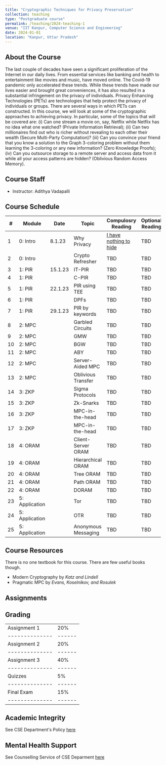 ```yaml
---
title: "Cryptographic Techniques for Privacy Preservation"
collection: teaching
type: "Postgraduate course"
permalink: /teaching/2024-teaching-1
venue: "IIT Kanpur, Computer Science and Engineering"
date: 2024-01-01
location: "Kanpur, Uttar Pradesh"
---
```

About the Course
-------------------------
The last couple of decades have seen a significant proliferation of the Internet in our daily lives. From essential services like banking and health to entertainment like movies and music, have moved online. The Covid-19 pandemic only accelerated these trends. While these trends have made our lives easier and brought great conveniences, it has also resulted in a substantial infringement on the privacy of individuals. Privacy Enhancing Technologies (PETs) are technologies that help protect the privacy of individuals or groups. There are several ways in which PETs can constructed. In this course, we will look at some of the cryptographic approaches to achieving privacy. In particular, some of the topics that will be covered are: (i) Can one stream a movie on, say, Netflix while Netflix has no idea what one watched? (Private Information Retrieval); (ii) Can two millionaires find out who is richer without revealing to each other their wealth (Secure Multi-Party Computation)? (iii) Can you convince your friend that you know a solution to the Graph 3-coloring problem without them learning the 3-coloring or any new information? (Zero Knowledge Proofs); (iv) Can you outsource storage to a remote server and access data from it while all your access patterns are hidden? (Oblivious Random Access Memory).


Course Staff
-----------------------
- Instructor: Adithya Vadapalli


Course Schedule
------------------------------

| #        | Module        | Date        | Topic              | Compulosry Reading | Optional Reading | Lecture Material |
|----------|---------------|-------------|--------------------|--------------------|------------------|------------------|
|1         | 0: Intro      | 8.1.23 	 | Why Privacy        | [I have nothing to hide](https://scholarship.law.gwu.edu/cgi/viewcontent.cgi?article=1159&context=faculty_publications)               | TBD              | TBD              |
|2         | 0: Intro      |             | Crypto Refresher   | TBD                | TBD              | TBD              |  
|3         | 1: PIR        | 15.1.23     | IT-PIR             | TBD                | TBD              | TBD              |  
|4         | 1: PIR        |             |  C-PIR             | TBD                | TBD              | TBD              |
|5		   | 1: PIR        | 22.1.23     | PIR using TEE      | TBD                | TBD              | TBD              |
|6 		   | 1: PIR        |             | DPFs               | TBD                | TBD              | TBD              | 
|7	       | 1: PIR        | 29.1.23     | PIR by keywords    | TBD                | TBD              | TBD              |
|8	       | 2: MPC        |             | Garbled Circuits   | TBD                | TBD              | TBD              |
|9	       | 2: MPC        |             | GMW                | TBD                | TBD              | TBD              |
|10	       | 2: MPC        |             | BGW                | TBD                | TBD              | TBD              |
|11	       | 2: MPC        |             | ABY                | TBD                | TBD              | TBD              |
|12	       | 2: MPC        |             | Server-Aided MPC   | TBD                | TBD              | TBD              |
|13		   | 2: MPC        |             | Oblivious Transfer | TBD                | TBD              | TBD              |
|14		   | 3: ZKP        |             | Sigma Protocols    | TBD                | TBD              | TBD              |
|15		   | 3: ZKP        |             | Zk-Snarks          | TBD                | TBD              | TBD              |
|16		   | 3: ZKP        |             | MPC-in-the-head    | TBD                | TBD              | TBD              |
|17		   | 3: ZKP        |             | MPC-in-the-head    | TBD                | TBD              | TBD              |
|18	   	   | 4: ORAM       |             | Client-Server ORAM | TBD                | TBD              | TBD              |
|19		   | 4: ORAM       |             | Hierarchical ORAM  | TBD                | TBD              | TBD              |
|20		   | 4: ORAM       |             | Tree ORAM          | TBD                | TBD              | TBD              |
|21		   | 4: ORAM       |             | Path ORAM          | TBD                | TBD              | TBD              |
|22		   | 4: ORAM       |             | DORAM              | TBD                | TBD              | TBD              |
|23	       | 5: Application|             | Tor                | TBD                | TBD              | TBD              |
|24		   | 5: Application|             | OTR                | TBD                | TBD              | TBD              |
|25		   | 5: Application|             | Anonymous Messaging| TBD                | TBD              | TBD              |


Course Resources
------------------------
There is no one textbook for this course. There are few useful books though. 
- Modern Cryptography by _Katz and Lindell_
- Pragmatic MPC by _Evans, Koselnikov, and Rosulek_

Assignments
----------------------------





Grading
-----------------------------

|              |      | 
|--------------|------|
|Assignment 1  | 20%  | 
|--------------|------|
|Assignment 2  | 20%  | 
|--------------|------|
|Assignment 3  | 40%  | 
|--------------|------|
|Quizzes       | 5%   |
|--------------|------|
|Final Exam    | 15%  |  
|--------------|------|



Academic Integrity
---------------------------
See CSE Department's Policy [here](https://www.cse.iitk.ac.in/pages/AntiCheatingPolicy.html)

Mental Health Support
---------------------------
See Counselling Service of CSE Deparment [here](https://www.cse.iitk.ac.in/pages/Counselling.html)